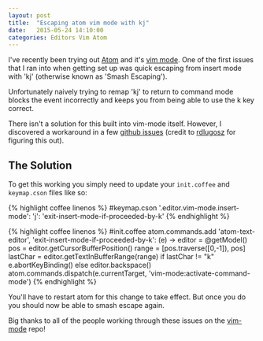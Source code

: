 ```yaml
---
layout: post
title:  "Escaping atom vim mode with kj"
date:   2015-05-24 14:10:00
categories: Editors Vim Atom
---
```

I've recently been trying out [Atom](https://atom.io/) and it's [vim mode](https://github.com/atom/vim-mode).  One of the first issues that I ran into when getting set up was quick escaping from insert mode with 'kj' (otherwise known as 'Smash Escaping').

Unfortunately naively trying to remap 'kj' to return to command mode blocks the event incorrectly and keeps you from being able to use the k key correct.

There isn't a solution for this built into vim-mode itself.  However, I discovered a workaround in a few [github issues](https://github.com/atom/vim-mode/issues/334) (credit to [rdlugosz](https://github.com/rdlugosz) for figuring this out).

## The Solution

To get this working you simply need to update your `init.coffee` and `keymap.cson` files like so:

{% highlight coffee linenos %}
#keymap.cson
'.editor.vim-mode.insert-mode':
  'j': 'exit-insert-mode-if-proceeded-by-k'
{% endhighlight %}

{% highlight coffee linenos %}
#init.coffee
atom.commands.add 'atom-text-editor', 'exit-insert-mode-if-proceeded-by-k': (e) ->
  editor = @getModel()
  pos = editor.getCursorBufferPosition()
  range = [pos.traverse([0,-1]), pos]
  lastChar = editor.getTextInBufferRange(range)
  if lastChar != "k"
    e.abortKeyBinding()
  else
    editor.backspace()
    atom.commands.dispatch(e.currentTarget, 'vim-mode:activate-command-mode')
{% endhighlight %}

You'll have to restart atom for this change to take effect.  But once you do you should now be able to smash escape again.

Big thanks to all of the people working through these issues on
the [vim-mode](https://github.com/atom/vim-mode) repo!
